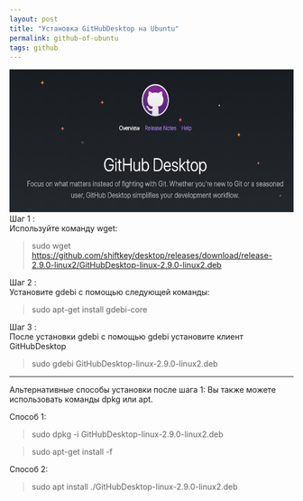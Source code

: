 ```yaml
---
layout: post
title: "Установка GitHubDesktop на Ubuntu"
permalink: github-of-ubuntu
tags: github
---
```


![top_img](./assets/github-of-ubuntu/githubdesktop.png)   
Шаг 1 :       
Используйте команду wget:   
> sudo wget https://github.com/shiftkey/desktop/releases/download/release-2.9.0-linux2/GitHubDesktop-linux-2.9.0-linux2.deb

Шаг 2 :   
Установите gdebi с помощью следующей команды:

> sudo apt-get install gdebi-core



Шаг 3 :   
После установки gdebi с помощью gdebi установите клиент GitHubDesktop

> sudo gdebi GitHubDesktop-linux-2.9.0-linux2.deb

---

Альтернативные способы установки после шага 1:
Вы также можете использовать команды dpkg или apt.

Способ 1:

> sudo dpkg -i GitHubDesktop-linux-2.9.0-linux2.deb

> sudo apt-get install -f

Способ 2:

> sudo apt install ./GitHubDesktop-linux-2.9.0-linux2.deb
